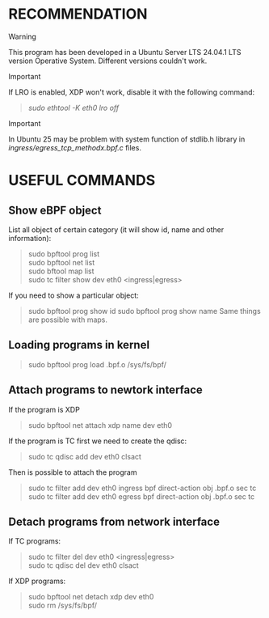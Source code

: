 # RECOMMENDATION
> [!WARNING]
> This program has been developed in a Ubuntu Server LTS 24.04.1 LTS version Operative System. Different versions couldn't work.<br/>

> [!IMPORTANT]
> If LRO is enabled, XDP won't work, disable it with the following command: <br/>
> > *sudo ethtool -K eth0 lro off* <br/>

> [!IMPORTANT]
> In Ubuntu 25 may be problem with system function of stdlib.h library in *ingress/egress_tcp_methodx.bpf.c* files.

# USEFUL COMMANDS

## Show eBPF object

List all object of certain category (it will show id, name and other information): <br/>
> sudo bpftool prog list <br/>
> sudo bpftool net list <br/>
> sudo bftool map list <br/>
> sudo tc filter show dev eth0 <ingress|egress> <br/>

If you need to show a particular object:
> sudo bpftool prog show id <number>
> sudo bpftool prog show name <name>
Same things are possible with maps.

## Loading programs in kernel

> sudo bpftool prog load <name>.bpf.o /sys/fs/bpf/<name>

## Attach programs to newtork interface
If the program is XDP
> sudo bpftool net attach xdp name <name> dev eth0

If the program is TC first we need to create the qdisc:
> sudo tc qdisc add dev eth0 clsact <br/>

Then is possible to attach the program

> sudo tc filter add dev eth0 ingress bpf direct-action obj <name>.bpf.o sec tc <br/>
> sudo tc filter add dev eth0 egress bpf direct-action obj <name>.bpf.o sec tc <br/>

## Detach programs from network interface

If TC programs:
> sudo tc filter del dev eth0 <ingress|egress> <br/>
> sudo tc qdisc del dev eth0 clsact <br/>

If XDP programs:
> sudo bpftool net detach xdp dev eth0 <br/>
> sudo rm /sys/fs/bpf/<name>





